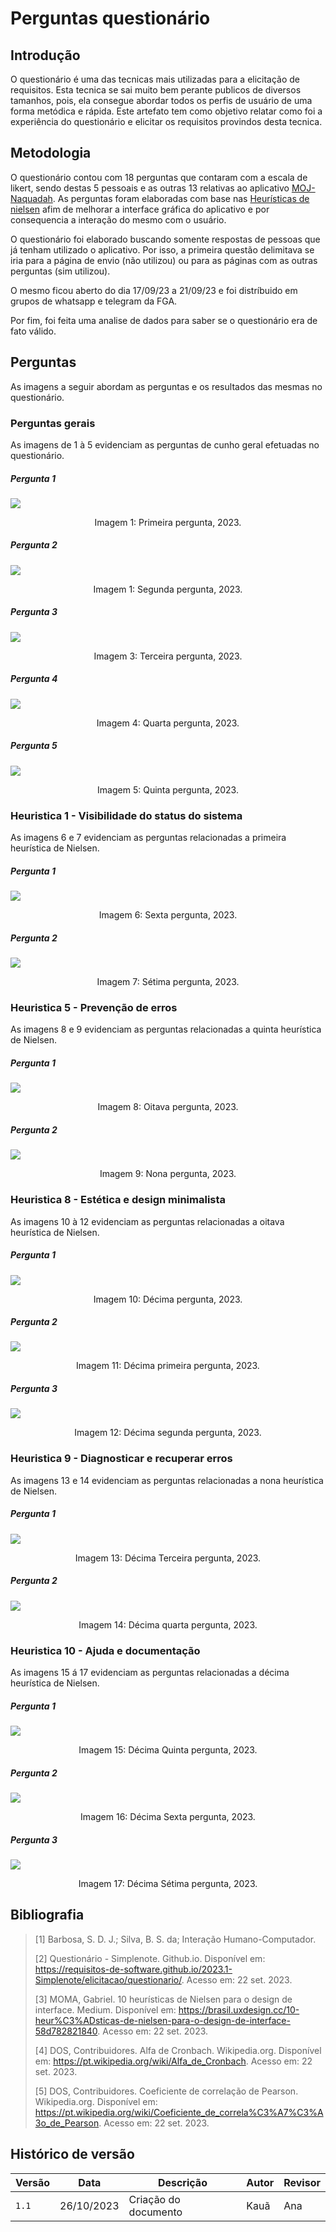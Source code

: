 # Perguntas questionário

## Introdução

O questionário é uma das tecnicas mais utilizadas para a elicitação de requisitos. Esta tecnica se sai muito bem perante publicos de diversos tamanhos, pois, ela consegue abordar todos os perfis de usuário de uma forma metódica e rápida. Este artefato tem como objetivo relatar como foi a experiência do questionário e elicitar os requisitos provindos desta tecnica.

## Metodologia

O questionário contou com 18 perguntas que contaram com a escala de likert, sendo destas 5 pessoais e as outras 13 relativas ao aplicativo [MOJ-Naquadah](https://moj.naquadah.com.br/cgi-bin/index.sh). As perguntas foram elaboradas com base nas [Heurísticas de nielsen](https://brasil.uxdesign.cc/10-heur%C3%ADsticas-de-nielsen-para-o-design-de-interface-58d782821840) afim de melhorar a interface gráfica do aplicativo e por consequencia a interação do mesmo com o usuário.

O questionário foi elaborado buscando somente respostas de pessoas que já tenham utilizado o aplicativo. Por isso, a primeira questão delimitava se iria para a página de envio (não utilizou) ou para as páginas com as outras perguntas (sim utilizou).

O mesmo ficou aberto do dia 17/09/23 a 21/09/23 e foi distríbuido em grupos de whatsapp e telegram da FGA.

Por fim, foi feita uma analise de dados para saber se o questionário era de fato válido.

## Perguntas
As imagens a seguir abordam as perguntas e os resultados das mesmas no questionário. 

### Perguntas gerais
As imagens de 1 à 5 evidenciam as perguntas de cunho geral efetuadas no questionário.

##### Pergunta 1
<img src="assets/1.PNG"/>
<div style="text-align: center">
<p> Imagem 1: Primeira pergunta, 2023.</p>
</div>

##### Pergunta 2
<img src="assets/2.PNG"/>
<div style="text-align: center">
<p> Imagem 1: Segunda pergunta, 2023.</p>
</div>

##### Pergunta 3
<img src="assets/3.PNG"/>
<div style="text-align: center">
<p> Imagem 3: Terceira pergunta, 2023.</p>
</div>


##### Pergunta 4
<img src="assets/4.PNG"/>
<div style="text-align: center">
<p> Imagem 4: Quarta pergunta, 2023.</p>
</div>

##### Pergunta 5
<img src="assets/5.PNG"/>
<div style="text-align: center">
<p> Imagem 5: Quinta pergunta, 2023.</p>
</div>

### Heuristica 1 - Visibilidade do status do sistema
As imagens 6 e 7 evidenciam as perguntas relacionadas a primeira heurística de Nielsen.

##### Pergunta 1
<img src="assets/6.PNG"/>
<div style="text-align: center">
<p> Imagem 6: Sexta pergunta, 2023.</p>
</div>

##### Pergunta 2
<img src="assets/7.PNG"/>
<div style="text-align: center">
<p> Imagem 7: Sétima pergunta, 2023.</p>
</div>

### Heuristica 5 - Prevenção de erros
As imagens 8 e 9 evidenciam as perguntas relacionadas a quinta heurística de Nielsen.

##### Pergunta 1
<img src="assets/8.PNG"/>
<div style="text-align: center">
<p> Imagem 8: Oitava pergunta, 2023.</p>
</div>

##### Pergunta 2
<img src="assets/9.PNG"/>
<div style="text-align: center">
<p> Imagem 9: Nona pergunta, 2023.</p>
</div>

### Heuristica 8 - Estética e design minimalista
As imagens 10 à 12 evidenciam as perguntas relacionadas a oitava heurística de Nielsen.

##### Pergunta 1
<img src="assets/10.PNG"/>
<div style="text-align: center">
<p> Imagem 10: Décima pergunta, 2023.</p>
</div>

##### Pergunta 2
<img src="assets/11.PNG"/>
<div style="text-align: center">
<p> Imagem 11: Décima primeira pergunta, 2023.</p>
</div>

##### Pergunta 3
<img src="assets/12.PNG"/>
<div style="text-align: center">
<p> Imagem 12: Décima segunda pergunta, 2023.</p>
</div>

### Heuristica 9 - Diagnosticar e recuperar erros
As imagens 13 e 14 evidenciam as perguntas relacionadas a nona heurística de Nielsen.


##### Pergunta 1
<img src="assets/13.PNG"/>
<div style="text-align: center">
<p> Imagem 13: Décima Terceira pergunta, 2023.</p>
</div>

##### Pergunta 2
<img src="assets/14.PNG"/>
<div style="text-align: center">
<p> Imagem 14: Décima quarta pergunta, 2023.</p>
</div>

### Heuristica 10 - Ajuda e documentação
As imagens 15 á 17 evidenciam as perguntas relacionadas a décima heurística de Nielsen.

##### Pergunta 1
<img src="assets/15.PNG"/>
<div style="text-align: center">
<p> Imagem 15: Décima Quinta pergunta, 2023.</p>
</div>

##### Pergunta 2
<img src="assets/16.PNG"/>
<div style="text-align: center">
<p> Imagem 16: Décima Sexta pergunta, 2023.</p>
</div>

##### Pergunta 3
<img src="assets/17.PNG"/>
<div style="text-align: center">
<p> Imagem 17: Décima Sétima pergunta, 2023.</p>
</div>

## Bibliografia

> [1] Barbosa, S. D. J.; Silva, B. S. da; Interação Humano-Computador.
>
> [2] Questionário - Simplenote. Github.io. Disponível em: <https://requisitos-de-software.github.io/2023.1-Simplenote/elicitacao/questionario/>. Acesso em: 22 set. 2023.
>
> [3] MOMA, Gabriel. 10 heurísticas de Nielsen para o design de interface. Medium. Disponível em: <https://brasil.uxdesign.cc/10-heur%C3%ADsticas-de-nielsen-para-o-design-de-interface-58d782821840>. Acesso em: 22 set. 2023.
>
> [4] DOS, Contribuidores. Alfa de Cronbach. Wikipedia.org. Disponível em: <https://pt.wikipedia.org/wiki/Alfa_de_Cronbach>. Acesso em: 22 set. 2023.
>
> [5] DOS, Contribuidores. Coeficiente de correlação de Pearson. Wikipedia.org. Disponível em: <https://pt.wikipedia.org/wiki/Coeficiente_de_correla%C3%A7%C3%A3o_de_Pearson>. Acesso em: 22 set. 2023.

## Histórico de versão

| Versão | Data       | Descrição             | Autor | Revisor |
| ------ | ---------- | --------------------- | ----- | ------- |
| `1.1`  | 26/10/2023 | Criação do documento  | Kauã  | Ana     |

